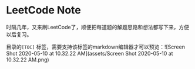 # LeetCode Note

时隔几年，又来刷LeetCode了，顺便把每道题的解题思路和想法都写下来，方便以后复习。



目录的`[TOC]` 标签，需要支持该标签的markdown编辑器才可以预览：![Screen Shot 2020-05-10 at 10.32.22 AM](assets/Screen Shot 2020-05-10 at 10.32.22 AM.png)

